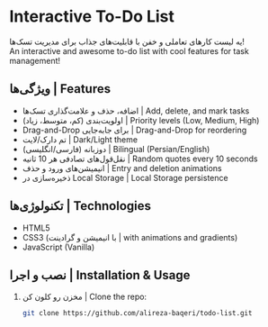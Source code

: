 # Interactive To-Do List

یه لیست کارهای تعاملی و خفن با قابلیت‌های جذاب برای مدیریت تسک‌ها!  
An interactive and awesome to-do list with cool features for task management!

## ویژگی‌ها | Features
- اضافه، حذف و علامت‌گذاری تسک‌ها | Add, delete, and mark tasks
- اولویت‌بندی (کم، متوسط، زیاد) | Priority levels (Low, Medium, High)
- Drag-and-Drop برای جابه‌جایی | Drag-and-Drop for reordering
- تم دارک/لایت | Dark/Light theme
- دوزبانه (فارسی/انگلیسی) | Bilingual (Persian/English)
- نقل‌قول‌های تصادفی هر 10 ثانیه | Random quotes every 10 seconds
- انیمیشن‌های ورود و حذف | Entry and deletion animations
- ذخیره‌سازی در Local Storage | Local Storage persistence

## تکنولوژی‌ها | Technologies
- HTML5
- CSS3 (با انیمیشن و گرادینت | with animations and gradients)
- JavaScript (Vanilla)

## نصب و اجرا | Installation & Usage
1. مخزن رو کلون کن | Clone the repo:
   ```bash
   git clone https://github.com/alireza-baqeri/todo-list.git
